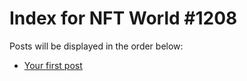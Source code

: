 # Index for NFT World #1208
Posts will be displayed in the order below:

- [Your first post](./001-first.md)

